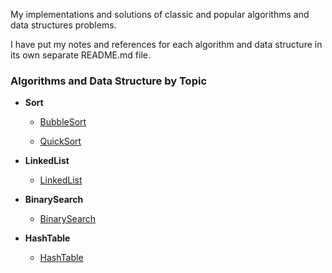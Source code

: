 My implementations and solutions of classic and popular algorithms and data structures problems.

I have put my notes and references for each algorithm and data structure in its own separate README.md file.

### Algorithms and Data Structure by Topic

* **Sort**
  * [BubbleSort](Sort/BubbleSort)

  * [QuickSort](Sort/QuickSort)

* **LinkedList**
  * [LinkedList](LinkedList)

* **BinarySearch**
  * [BinarySearch](BinarySearch)

* **HashTable**
  * [HashTable](HashTable)